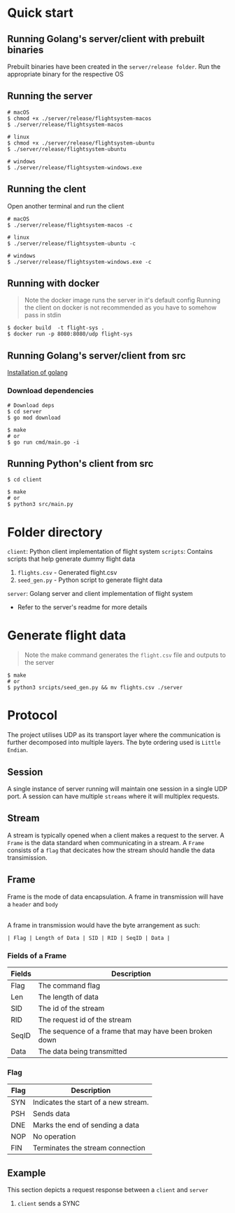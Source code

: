 # Quick start
## Running Golang's server/client with prebuilt binaries
Prebuilt binaries have been created in the `server/release folder`. 
Run the appropriate binary for the respective OS

## Running the server
```
# macOS
$ chmod +x ./server/release/flightsystem-macos 
$ ./server/release/flightsystem-macos

# linux
$ chmod +x ./server/release/flightsystem-ubuntu
$ ./server/release/flightsystem-ubuntu

# windows
$ ./server/release/flightsystem-windows.exe
```

## Running the clent
Open another terminal and run the client
```
# macOS
$ ./server/release/flightsystem-macos -c

# linux
$ ./server/release/flightsystem-ubuntu -c

# windows
$ ./server/release/flightsystem-windows.exe -c
```

## Running with docker
> Note the docker image runs the server in it's default config
> Running the client on docker is not recommended as you have to somehow pass in stdin
```
$ docker build  -t flight-sys .
$ docker run -p 8080:8080/udp flight-sys
```

## Running Golang's server/client from src
[Installation of golang](https://go.dev/doc/install)
### Download dependencies 
```
# Download deps
$ cd server
$ go mod download

$ make
# or
$ go run cmd/main.go -i
```

## Running Python's client from src
```
$ cd client

$ make
# or
$ python3 src/main.py

```

# Folder directory
`client`: Python client implementation of flight system
`scripts`: Contains scripts that help generate dummy flight data
  1. `flights.csv` - Generated flight.csv
  2. `seed_gen.py` - Python script to generate flight data
   
`server`: Golang server and client implementation of flight system
  - Refer to the server's readme for more details

# Generate flight data
> Note the make command generates the `flight.csv` file and outputs to the server
```
$ make 
# or
$ python3 srcipts/seed_gen.py && mv flights.csv ./server
```



# Protocol
The project utilises UDP as its transport layer where the communication is further decomposed into multiple layers. The byte ordering used is `Little Endian`.

## Session
A single instance of server running will maintain one session in a single UDP port. A session can have multiple `streams` where it will multiplex requests. 

## Stream
A stream is typically opened when a client makes a request to the server. A `Frame` is the data standard when communicating in a stream. A `Frame` consists of a `flag` that decicates how the stream should handle the data transimission. 

## Frame
Frame is the mode of data encapsulation. A frame in transmission will have a `header` and `body`

<br/>
A frame in transmission would have the byte arrangement as such:

```
| Flag | Length of Data | SID | RID | SeqID | Data |
```
### Fields of a Frame
| Fields | Description                |
|--------|----------------------------|
| Flag   | The command flag           |
| Len    | The length of data         |
| SID    | The id of the stream       |
| RID    | The request id of the stream       |
| SeqID  | The sequence of a frame that may have been broken down |
| Data   | The data being transmitted |

### Flag
| Flag | Description                          |
|------|--------------------------------------|
| SYN  | Indicates the start of a new stream. |
| PSH  | Sends data                           |
| DNE  | Marks the end of sending a data      |
| NOP  | No operation                         |
| FIN  | Terminates the stream connection     |

## Example
This section depicts a request response between a `client` and `server`
1. `client` sends a SYNC

